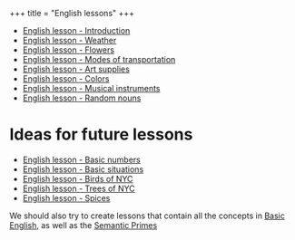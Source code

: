 +++
title = "English lessons"
+++

  - [English lesson - Introduction](/en/English_lesson_-_Introduction)
  - [English lesson - Weather](/en/English_lesson_-_Weather)
  - [English lesson - Flowers](/en/English_lesson_-_Flowers)
  - [English lesson - Modes of
    transportation](/en/English_lesson_-_Modes_of_transportation)
  - [English lesson - Art supplies](/en/English_lesson_-_Art_supplies)
  - [English lesson - Colors](/en/English_lesson_-_Colors)
  - [English lesson - Musical
    instruments](/en/English_lesson_-_Musical_instruments)
  - [English lesson - Random nouns](/en/English_lesson_-_Random_nouns)

# Ideas for future lessons

  - [English lesson - Basic numbers](/en/English_lesson_-_Basic_numbers)
  - [English lesson - Basic
    situations](/en/English_lesson_-_Basic_situations)
  - [English lesson - Birds of NYC](/en/English_lesson_-_Birds_of_NYC)
  - [English lesson - Trees of NYC](/en/English_lesson_-_Trees_of_NYC)
  - [English lesson - Spices](/en/English_lesson_-_Spices)

We should also try to create lessons that contain all the concepts in
[Basic English](http://en.wikipedia.org/wiki/Basic_English), as well as
the [Semantic Primes](http://en.wikipedia.org/wiki/Semantic_Primes)
